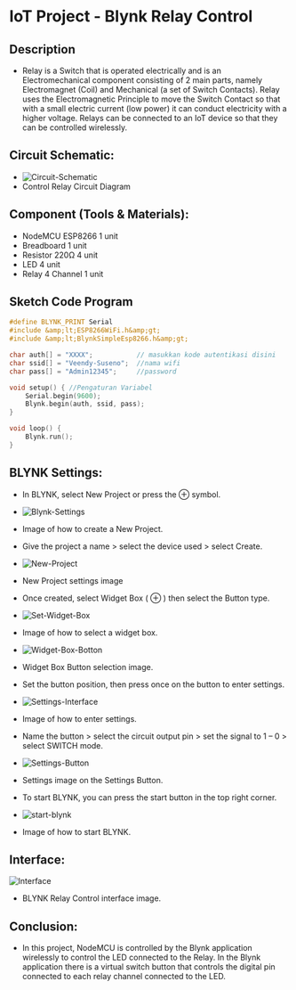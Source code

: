 # IoT Project - Blynk Relay Control

## Description

- Relay is a Switch that is operated electrically and is an Electromechanical component consisting of 2 main parts, namely Electromagnet (Coil) and Mechanical (a set of Switch Contacts). Relay uses the Electromagnetic Principle to move the Switch Contact so that with a small electric current (low power) it can conduct electricity with a higher voltage. Relays can be connected to an IoT device so that they can be controlled wirelessly.

## Circuit Schematic:

- ![Circuit-Schematic](img/skema.jpg)<br/>
- Control Relay Circuit Diagram

## Component (Tools & Materials):

- NodeMCU ESP8266 1 unit
- Breadboard 1 unit
- Resistor 220Ω 4 unit
- LED 4 unit
- Relay 4 Channel 1 unit

## Sketch Code Program

```cpp
#define BLYNK_PRINT Serial
#include &amp;lt;ESP8266WiFi.h&amp;gt;
#include &amp;lt;BlynkSimpleEsp8266.h&amp;gt;

char auth[] = "XXXX";           // masukkan kode autentikasi disini
char ssid[] = "Veendy-Suseno";  //nama wifi
char pass[] = "Admin12345";     //password

void setup() { //Pengaturan Variabel
    Serial.begin(9600);
    Blynk.begin(auth, ssid, pass);
}

void loop() {
    Blynk.run();
}
```

## BLYNK Settings:

- In BLYNK, select New Project or press the ⊕ symbol. <br/>
- ![Blynk-Settings](img/new-project.png)<br/>
- Image of how to create a New Project.<br/>

- Give the project a name > select the device used > select Create.<br/>
- ![New-Project](img/settings-new-projects.png)<br/>
- New Project settings image <br/>

- Once created, select Widget Box ( ⊕ ) then select the Button type.<br/>
- ![Set-Widget-Box](img/set-widget-box.png)<br/>
- Image of how to select a widget box. <br/>

- ![Widget-Box-Botton](img/widget-box.png) <br/>
- Widget Box Button selection image. <br/>

- Set the button position, then press once on the button to enter settings. <br/>
- ![Settings-Interface](img/setting-interface.png) <br/>
- Image of how to enter settings. <br/>

- Name the button > select the circuit output pin > set the signal to 1 – 0 > select SWITCH mode.<br/>
- ![Settings-Button](img/settings-button.png) <br/>
- Settings image on the Settings Button. <br/>

- To start BLYNK, you can press the start button in the top right corner. <br/>
- ![start-blynk](img/start-blynk.png) <br/>
- Image of how to start BLYNK. <br/>

## Interface:

![Interface](img/interface.jpg) <br/>

- BLYNK Relay Control interface image.

## Conclusion:

- In this project, NodeMCU is controlled by the Blynk application wirelessly to control the LED connected to the Relay. In the Blynk application there is a virtual switch button that controls the digital pin connected to each relay channel connected to the LED.
